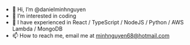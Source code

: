 - 👋 Hi, I’m @danielminhnguyen
- 👀 I’m interested in coding
- 🌱 I have experienced in React / TypeScript / NodeJS / Python / AWS Lambda / MongoDB
- 📫 How to reach me, email me at minhnguyen68@hotmail.com
